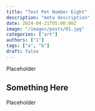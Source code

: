 ```yaml
---
title: "Test Pet Number Eight"
description: "meta description"
date: 2024-04-21T05:00:00Z
image: "/images/posts/01.jpg"
categories: ["art"]
authors: ["1"]
tags: ["a", "b"]
draft: false
---
```


Placeholder

## Something Here

Placeholder
